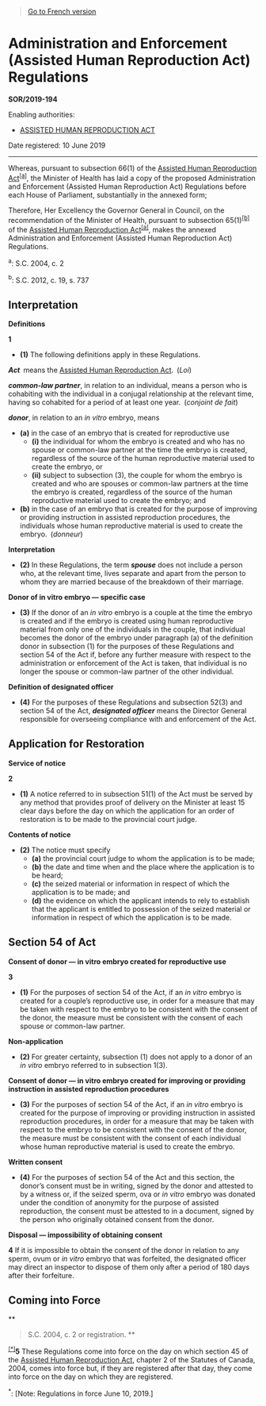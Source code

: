 > [Go to French version](/fr/Règlements/Décrets,%20ordonnances%20et%20règlements%20statutaires/2019/194.md)

# Administration and Enforcement (Assisted Human Reproduction Act) Regulations

**SOR/2019-194**

Enabling authorities: 
- [ASSISTED HUMAN REPRODUCTION ACT](/en/Acts/Statutes%20of%20Canada/2004/c.%202.md)

Date registered: 10 June 2019

----------

Whereas, pursuant to subsection 66(1) of the [Assisted Human Reproduction Act](/en/Acts/Statutes%20of%20Canada/2004/c.%202.md)<sup><a href='#fn_81200-2-414_hq_24785'>[a]</a></sup>, the Minister of Health has laid a copy of the proposed Administration and Enforcement (Assisted Human Reproduction Act) Regulations before each House of Parliament, substantially in the annexed form;

Therefore, Her Excellency the Governor General in Council, on the recommendation of the Minister of Health, pursuant to subsection 65(1)<sup><a href='#fn_81200-2-401_E_hq_20863'>[b]</a></sup> of the [Assisted Human Reproduction Act](/en/Acts/Statutes%20of%20Canada/2004/c.%202.md)<sup><a href='#fn_81200-2-414_hq_24785'>[a]</a></sup>, makes the annexed Administration and Enforcement (Assisted Human Reproduction Act) Regulations.



<a name='fn_81200-2-414_hq_24785'><sup>a</sup></a>: S.C. 2004, c. 2<br />

<a name='fn_81200-2-401_E_hq_20863'><sup>b</sup></a>: S.C. 2012, c. 19, s. 737<br />


## Interpretation



**Definitions**

**1** 

- **(1)** The following definitions apply in these Regulations.

***Act*** means the [Assisted Human Reproduction Act](/en/Acts/Statutes%20of%20Canada/2004/c.%202.md). (*Loi*)

***common-law partner***, in relation to an individual, means a person who is cohabiting with the individual in a conjugal relationship at the relevant time, having so cohabited for a period of at least one year. (*conjoint de fait*)

***donor***, in relation to an *in vitro* embryo, means
- **(a)** in the case of an embryo that is created for reproductive use
	- **(i)** the individual for whom the embryo is created and who has no spouse or common-law partner at the time the embryo is created, regardless of the source of the human reproductive material used to create the embryo, or
	- **(ii)** subject to subsection (3), the couple for whom the embryo is created and who are spouses or common-law partners at the time the embryo is created, regardless of the source of the human reproductive material used to create the embryo; and
- **(b)** in the case of an embryo that is created for the purpose of improving or providing instruction in assisted reproduction procedures, the individuals whose human reproductive material is used to create the embryo. (*donneur*)

**Interpretation**

- **(2)** In these Regulations, the term ***spouse*** does not include a person who, at the relevant time, lives separate and apart from the person to whom they are married because of the breakdown of their marriage.

**Donor of in vitro embryo — specific case**

- **(3)** If the donor of an *in vitro* embryo is a couple at the time the embryo is created and if the embryo is created using human reproductive material from only one of the individuals in the couple, that individual becomes the donor of the embryo under paragraph (a) of the definition donor in subsection (1) for the purposes of these Regulations and section 54 of the Act if, before any further measure with respect to the administration or enforcement of the Act is taken, that individual is no longer the spouse or common-law partner of the other individual.

**Definition of designated officer**

- **(4)** For the purposes of these Regulations and subsection 52(3) and section 54 of the Act, ***designated officer*** means the Director General responsible for overseeing compliance with and enforcement of the Act.




## Application for Restoration



**Service of notice**

**2** 

- **(1)** A notice referred to in subsection 51(1) of the Act must be served by any method that provides proof of delivery on the Minister at least 15 clear days before the day on which the application for an order of restoration is to be made to the provincial court judge.

**Contents of notice**

- **(2)** The notice must specify
	- **(a)** the provincial court judge to whom the application is to be made;
	- **(b)** the date and time when and the place where the application is to be heard;
	- **(c)** the seized material or information in respect of which the application is to be made; and
	- **(d)** the evidence on which the applicant intends to rely to establish that the applicant is entitled to possession of the seized material or information in respect of which the application is to be made.




## Section 54 of Act



**Consent of donor — in vitro embryo created for reproductive use**

**3** 

- **(1)** For the purposes of section 54 of the Act, if an *in vitro* embryo is created for a couple’s reproductive use, in order for a measure that may be taken with respect to the embryo to be consistent with the consent of the donor, the measure must be consistent with the consent of each spouse or common-law partner.

**Non-application**

- **(2)** For greater certainty, subsection (1) does not apply to a donor of an *in vitro* embryo referred to in subsection 1(3).

**Consent of donor — in vitro embryo created for improving or providing instruction in assisted reproduction procedures**

- **(3)** For the purposes of section 54 of the Act, if an *in vitro* embryo is created for the purpose of improving or providing instruction in assisted reproduction procedures, in order for a measure that may be taken with respect to the embryo to be consistent with the consent of the donor, the measure must be consistent with the consent of each individual whose human reproductive material is used to create the embryo.

**Written consent**

- **(4)** For the purposes of section 54 of the Act and this section, the donor’s consent must be in writing, signed by the donor and attested to by a witness or, if the seized sperm, ova or *in vitro* embryo was donated under the condition of anonymity for the purpose of assisted reproduction, the consent must be attested to in a document, signed by the person who originally obtained consent from the donor.




**Disposal — impossibility of obtaining consent**

**4** If it is impossible to obtain the consent of the donor in relation to any sperm, ovum or *in vitro* embryo that was forfeited, the designated officer may direct an inspector to dispose of them only after a period of 180 days after their forfeiture.




## Coming into Force



**
> S.C. 2004, c. 2 or registration.
**

<sup><a href='#fn_SOR-2019-194_e_transform_hq_25436'>[*]</a></sup>**5** These Regulations come into force on the day on which section 45 of the [Assisted Human Reproduction Act](/en/Acts/Statutes%20of%20Canada/2004/c.%202.md), chapter 2 of the Statutes of Canada, 2004, comes into force but, if they are registered after that day, they come into force on the day on which they are registered.

<a name='fn_SOR-2019-194_e_transform_hq_25436'><sup>*</sup></a>: [Note: Regulations in force June 10, 2019.]<br />


